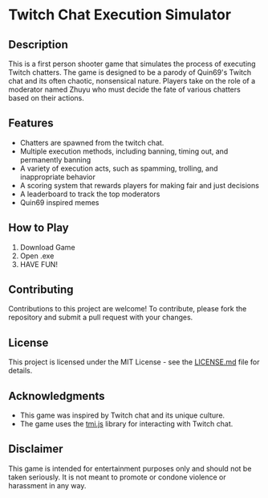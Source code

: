 # Twitch Chat Execution Simulator

## Description
This is a first person shooter game that simulates the process of executing Twitch chatters. The game is designed to be a parody of Quin69's Twitch chat and its often chaotic, nonsensical nature. Players take on the role of a moderator named Zhuyu who must decide the fate of various chatters based on their actions.

## Features
- Chatters are spawned from the twitch chat.
- Multiple execution methods, including banning, timing out, and permanently banning
- A variety of execution acts, such as spamming, trolling, and inappropriate behavior
- A scoring system that rewards players for making fair and just decisions
- A leaderboard to track the top moderators
- Quin69 inspired memes

## How to Play
1. Download Game
2. Open .exe
3. HAVE FUN!

## Contributing
Contributions to this project are welcome! To contribute, please fork the repository and submit a pull request with your changes.

## License
This project is licensed under the MIT License - see the [LICENSE.md](LICENSE.md) file for details.

## Acknowledgments
- This game was inspired by Twitch chat and its unique culture.
- The game uses the [tmi.js](https://github.com/tmijs/tmi.js) library for interacting with Twitch chat.

## Disclaimer
This game is intended for entertainment purposes only and should not be taken seriously. It is not meant to promote or condone violence or harassment in any way.
